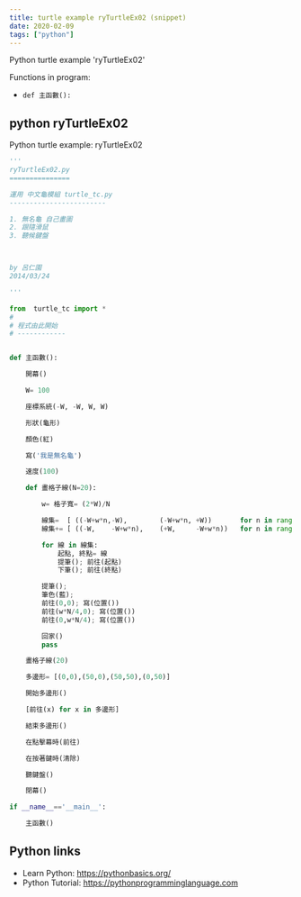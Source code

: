 ```yaml
---
title: turtle example ryTurtleEx02 (snippet)
date: 2020-02-09
tags: ["python"]
---
```

Python turtle example 'ryTurtleEx02'

Functions in program: 
* `def 主函數():`

## python ryTurtleEx02

Python turtle example: ryTurtleEx02

```python
'''
ryTurtleEx02.py
===============

運用 中文龜模組 turtle_tc.py
------------------------

1. 無名龜 自己畫圖
2. 跟隨滑鼠
3. 聽候鍵盤



by 呂仁園
2014/03/24

'''

from  turtle_tc import *
#
# 程式由此開始
# ------------


def 主函數():

    開幕()

    W= 100

    座標系統(-W, -W, W, W)

    形狀(龜形)

    顏色(紅)

    寫('我是無名龜')

    速度(100)

    def 畫格子線(N=20):

        w= 格子寬= (2*W)/N

        線集=  [ ((-W+w*n,-W),        (-W+w*n, +W))       for n in range(N)]
        線集+= [ ((-W,    -W+w*n),    (+W,     -W+w*n))   for n in range(N)]

        for 線 in 線集:
            起點, 終點= 線
            提筆(); 前往(起點)
            下筆(); 前往(終點)

        提筆();
        筆色(藍);
        前往(0,0); 寫(位置())
        前往(w*N/4,0); 寫(位置())
        前往(0,w*N/4); 寫(位置())

        回家()
        pass

    畫格子線(20)

    多邊形= [(0,0),(50,0),(50,50),(0,50)]

    開始多邊形()

    [前往(x) for x in 多邊形]

    結束多邊形()

    在點擊幕時(前往)

    在按著鍵時(清除)

    聽鍵盤()

    閉幕()

if __name__=='__main__':

    主函數()


```

## Python links

- Learn Python: https://pythonbasics.org/
- Python Tutorial: https://pythonprogramminglanguage.com
